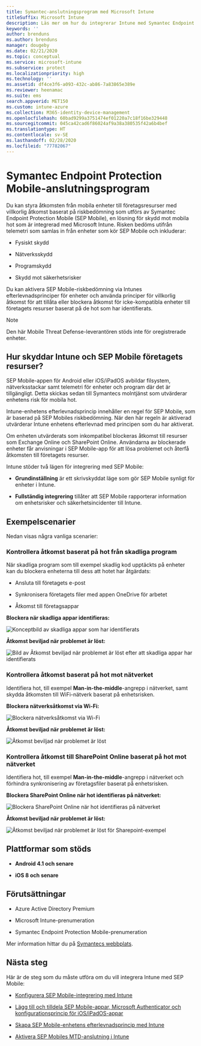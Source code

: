 ```yaml
---
title: Symantec-anslutningsprogram med Microsoft Intune
titleSuffix: Microsoft Intune
description: Läs mer om hur du integrerar Intune med Symantec Endpoint Protection Mobile för att styra mobil enhetsåtkomst till företagets resurser.
keywords: ''
author: brenduns
ms.author: brenduns
manager: dougeby
ms.date: 02/21/2020
ms.topic: conceptual
ms.service: microsoft-intune
ms.subservice: protect
ms.localizationpriority: high
ms.technology: ''
ms.assetid: df4ce3f6-a093-432c-ab86-7a83865e389e
ms.reviewer: heenamac
ms.suite: ems
search.appverid: MET150
ms.custom: intune-azure
ms.collection: M365-identity-device-management
ms.openlocfilehash: 60bad9299a3751474ef01220a7c18f16be329448
ms.sourcegitcommit: 045ca42cad6f86024af9a38a380535f42a6b4bef
ms.translationtype: HT
ms.contentlocale: sv-SE
ms.lasthandoff: 02/28/2020
ms.locfileid: "77782067"
---
```

# <a name="symantec-endpoint-protection-mobile-connector"></a>Symantec Endpoint Protection Mobile-anslutningsprogram

Du kan styra åtkomsten från mobila enheter till företagsresurser med villkorlig åtkomst baserat på riskbedömning som utförs av Symantec Endpoint Protection Mobile (SEP Mobile), en lösning för skydd mot mobila hot som är integrerad med Microsoft Intune. Risken bedöms utifrån telemetri som samlas in från enheter som kör SEP Mobile och inkluderar:

- Fysiskt skydd

- Nätverksskydd

- Programskydd

- Skydd mot säkerhetsrisker

Du kan aktivera SEP Mobile-riskbedömning via Intunes efterlevnadsprinciper för enheter och använda principer för villkorlig åtkomst för att tillåta eller blockera åtkomst för icke-kompatibla enheter till företagets resurser baserat på de hot som har identifierats.

> [!NOTE]
> Den här Mobile Threat Defense-leverantören stöds inte för oregistrerade enheter.

## <a name="how-do-intune-and-sep-mobile-help-protect-your-company-resources"></a>Hur skyddar Intune och SEP Mobile företagets resurser?

SEP Mobile-appen för Android eller iOS/iPadOS avbildar filsystem, nätverksstackar samt telemetri för enheter och program där det är tillgängligt. Detta skickas sedan till Symantecs molntjänst som utvärderar enhetens risk för mobila hot.

Intune-enhetens efterlevnadsprincip innehåller en regel för SEP Mobile, som är baserad på SEP Mobiles riskbedömning. När den här regeln är aktiverad utvärderar Intune enhetens efterlevnad med principen som du har aktiverat.

Om enheten utvärderats som inkompatibel blockeras åtkomst till resurser som Exchange Online och SharePoint Online. Användarna av blockerade enheter får anvisningar i SEP Mobile-app för att lösa problemet och återfå åtkomsten till företagets resurser.

Intune stöder två lägen för integrering med SEP Mobile:

- **Grundinställning** är ett skrivskyddat läge som gör SEP Mobile synligt för enheter i Intune.

- **Fullständig integrering** tillåter att SEP Mobile rapporterar information om enhetsrisker och säkerhetsincidenter till Intune.

## <a name="sample-scenarios"></a>Exempelscenarier

Nedan visas några vanliga scenarier:

### <a name="control-access-based-on-threats-from-malicious-apps"></a>Kontrollera åtkomst baserat på hot från skadliga program

När skadliga program som till exempel skadlig kod upptäckts på enheter kan du blockera enheterna till dess att hotet har åtgärdats:

- Ansluta till företagets e-post

- Synkronisera företagets filer med appen OneDrive för arbetet

- Åtkomst till företagsappar

**Blockera när skadliga appar identifieras:**

![Konceptbild av skadliga appar som har identifierats](./media/skycure-mobile-threat-defense-connector/symantec-arch-1.png)

**Åtkomst beviljad när problemet är löst:**

![Bild av Åtkomst beviljad när problemet är löst efter att skadliga appar har identifierats](./media/skycure-mobile-threat-defense-connector/symantec-arch-2.png)

### <a name="control-access-based-on-threat-to-network"></a>Kontrollera åtkomst baserat på hot mot nätverket

Identifiera hot, till exempel **Man-in-the-middle**-angrepp i nätverket, samt skydda åtkomsten till WiFi-nätverk baserat på enhetsrisken.

**Blockera nätverksåtkomst via Wi-Fi:**

![Blockera nätverksåtkomst via Wi-Fi](./media/skycure-mobile-threat-defense-connector/symantec-arch-3.png)

**Åtkomst beviljad när problemet är löst:**

![Åtkomst beviljad när problemet är löst](./media/skycure-mobile-threat-defense-connector/symantec-arch-4.png)

### <a name="control-access-to-sharepoint-online-based-on-threat-to-network"></a>Kontrollera åtkomst till SharePoint Online baserat på hot mot nätverket

Identifiera hot, till exempel **Man-in-the-middle**-angrepp i nätverket och förhindra synkronisering av företagsfiler baserat på enhetsrisken.

**Blockera SharePoint Online när hot identifieras på nätverket:**

![Blockera SharePoint Online när hot identifieras på nätverket](./media/skycure-mobile-threat-defense-connector/symantec-arch-5.png)

**Åtkomst beviljad när problemet är löst:**

![Åtkomst beviljad när problemet är löst för Sharepoint-exempel](./media/skycure-mobile-threat-defense-connector/symantec-arch-6.png)

## <a name="supported-platforms"></a>Plattformar som stöds

- **Android 4.1 och senare**

- **iOS 8 och senare**

## <a name="pre-requisites"></a>Förutsättningar

- Azure Active Directory Premium

- Microsoft Intune-prenumeration

- Symantec Endpoint Protection Mobile-prenumeration

Mer information hittar du på [Symantecs webbplats](https://www.skycure.com/skycure-microsoft-integration/).

## <a name="next-steps"></a>Nästa steg

Här är de steg som du måste utföra om du vill integrera Intune med SEP Mobile:

- [Konfigurera SEP Mobile-integrering med Intune](skycure-mtd-connector-integration.md)

- [Lägg till och tilldela SEP Mobile-appar, Microsoft Authenticator och konfigurationsprincip för iOS/iPadOS-appar](mtd-apps-ios-app-configuration-policy-add-assign.md)

- [Skapa SEP Mobile-enhetens efterlevnadsprincip med Intune](mtd-device-compliance-policy-create.md)

- [Aktivera SEP Mobiles MTD-anslutning i Intune](mtd-connector-enable.md)
